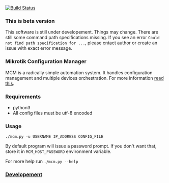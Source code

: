 [![Build Status](https://travis-ci.org/luqasz/mcm.svg)](https://travis-ci.org/luqasz/mcm)

### This is beta version

This software is still under developement. Things may change. There are still some command path specifications missing. If you see an error `Could not find path specification for ...`, please cntact author or create an issue with exact error message.

### Mikrotik Configuration Manager

MCM is a radically simple automation system. It handles configuration management and multiple devices orchestration. For more information [read this](https://github.com/luqasz/mcm/wiki).

### Requirements

* python3
* All config files must be utf-8 encoded

### Usage

`./mcm.py -u USERNAME IP_ADDRESS CONFIG_FILE`

By default program will issue a password prompt. If you don't want that, store it in `MCM_HOST_PASSWORD` environment variable.

For more help run `./mcm.py --help`

### [Developement](DEVELOP.md)
